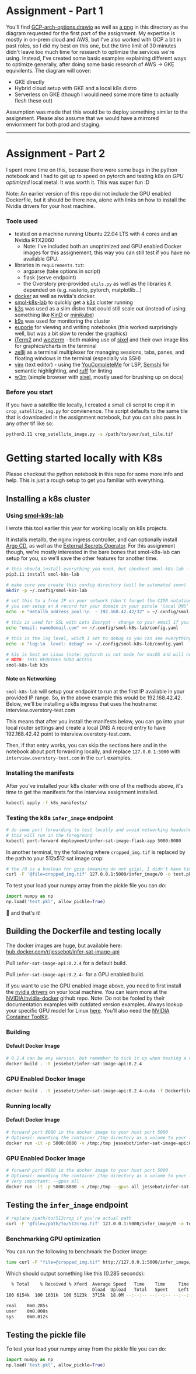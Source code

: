 # Assignment - Part 1
You'll find [GCP-arch-options.drawio](./GCP-arch-options.drawio) as well as [a png](./GCP-arch-options.png) in this directory as the diagram requested for the first part of the assignment. My expertise is mostly in on-prem cloud and AWS, but I've also worked with GCP a bit in past roles, so I did my best on this one, but the time limit of 30 minutes didn't leave too much time for research to optimize the services we're using. Instead, I've created some basic examples explaining different ways to optimize generally, after doing some basic research of AWS -> GKE equivilents. The diagram will cover:

- GKE directly
- Hybrid cloud setup with GKE and a local k8s distro
- Serverless on GKE (though I would need some more time to actually flesh these out)

Assumption was made that this would be to deploy something similar to the assignment. Please also assume that we would have a mirrored enviornment for both prod and staging.

<hr>

# Assignment - Part 2

I spent more time on this, because there were some bugs in the python notebook and I had to get up to speed on pytorch and testing k8s on *GPU optimized* local metal. It was worth it. This was super fun :D

Note: An earlier version of this repo did not include the GPU enabled Dockerfile, but it should be there now, alone with links on how to install the Nvidia drivers for your host  machine.

### Tools used

- tested on a machine running Ubuntu 22.04 LTS with 4 cores and an Nvidia RTX2060
  - Note: I've included both an unoptimized and GPU enabled Docker images for this assignement, this way you can still test if you have no available GPU.
- libraries in `requirements.txt`:
  - argparse (take options in script)
  - flask (serve endpoint)
  - the Overstory pre-provided `utils.py` as well as the libraries it depended on (e.g. rasterio, pytorch, matplotlib...)
- [docker] as well as nvidia's docker.
- [smol-k8s-lab] to quickly get a [k3s] cluster running
- [k3s] was used as a slim distro that could still scale out (instead of using something like [KinD] or [minikube])
- [k9s] was used for monitoring the cluster
- [euporie] for viewing and writing notebooks (this worked surprisingly well, but was a bit slow to render the graphics)
- [iTerm2] and [wezterm] - both making use of [sixel] and their own image libs for graphics/charts in the terminal
- [zellij] as a terminal multiplexer for managing sessions, tabs, panes, and floating windows in the terminal (especially via SSH)
- [vim] (text editor) - using the [YouCompleteMe] for LSP, [Semshi] for semantic highlighting, and [ruff] for linting
- [w3m] (simple browser with [sixel], mostly used for brushing up on docs)

### Before you start

If you have a satellite tile locally, I created a small cli script to crop it in `crop_satellite_img.py` for convienence. The script defaults to the same tile that is downloaded in the assignment notebook, but you can also pass in any other tif like so:

```bash
python3.11 crop_setellite_image.py -s /path/to/your/sat_tile.tif
```

# Getting started locally with K8s

Please checkout the python notebook in this repo for some more info and help. This is just a rough setup to get you familiar with everything.

## Installing a k8s cluster

### Using [smol-k8s-lab]
I wrote this tool earlier this year for working locally on k8s projects.

It installs metallb, the nginx ingress controller, and can optionally install [Argo CD],
as well as the [External Secrets Operator]. For this assignment though,
we're mostly interested in the bare bones that smol-k8s-lab can setup for you,
so we'll save the other features for another time.

```bash
# this should install everything you need, but checkout smol-k8s-lab --help for extra tooling
pip3.11 install smol-k8s-lab

# make sure you create this config directory (will be automated soon)
mkdir -p ~/.config/smol-k8s-lab

# set this to a free IP on your network (don't forget the CIDR notation!) and then you can use it in your local DNS
# you can setup an A record for your domain in your pihole 'local DNS' if you're using that, or ping me, and I can help you with your local router!
echo -e "metallb_address_pool:\n  - 192.168.42.42/32" > ~/.config/smol-k8s-lab/config.yaml

# this is used for SSL with Lets Encrypt - change to your email if you'd like to play with SSL
echo "email: name@email.com" >> ~/.config/smol-k8s-lab/config.yaml

# this is the log level, which I set to debug so you can see everything going on
echo -e "log:\n  level: debug" >> ~/.config/smol-k8s-lab/config.yaml

# k3s is best on Linux (note: pytorch is not made for macOS and will not run on a mac with no GPU)
# NOTE: THIS REQUIRES SUDO ACCESS
smol-k8s-lab k3s
```

#### Note on Networking
`smol-k8s-lab` will setup your endpoint to run at the first IP available in your
provided IP range. So, in the above example this would be 192.168.42.42.
Below, we'll be installing a k8s ingress that uses the hostname: interview.overstory-test.com

This means that after you install the manifests below, you can go into your local router settings and create a local DNS A record entry to have 192.168.42.42 point to interview.overstory-test.com.

Then, if that entry works, you can skip the sections here and in the notebook about port forwarding locally, and replace `127.0.0.1:5000` with `interview.overstory-test.com` in the `curl` examples.

### Installing the manifests

After you've installed your k8s cluster with one of the methods above,
it's time to get the manifests for the interview assignment installed.

```bash
kubectl apply -f k8s_manifests/
```

### Testing the k8s `infer_image` endpoint

```bash
# do some port forwarding to test locally and avoid networking headaches
# this will run in the foreground
kubectl port-forward deployment/infer-sat-image-flask-app 5000:8080
```

In another terminal, try the following where `cropped_img.tif` is replaced by the path to your 512x512 sat image crop:
```bash
# the /0 is a boolean for gzip (meaning do not gzip), I didn't have time to implement the gzip enabled
curl -F '@file=cropped_img.tif' 127.0.0.1:5000/infer_image/0 -o test.pkl
```

To test your load your numpy array from the pickle file you can do:
```python
import numpy as np
np.load('test.pkl', allow_pickle=True)
```
:tada: and that's it!

## Building the Dockerfile and testing locally

The docker images are huge, but available here:
[hub.docker.com/r/jessebot/infer-sat-image-api](https://hub.docker.com/r/jessebot/infer-sat-image-api)

Pull `infer-sat-image-api:0.2.4` for a default build.

Pull `infer-sat-image-api:0.2.4-` for a GPU enabled build.

If you want to use the GPU enabled image above, you need to first install the [nvidia drivers] on your local machine. You can learn more at the [NVIDIA/nvidia-docker](https://github.com/NVIDIA/nvidia-docker) github repo. Note: Do not be fooled by their documentation examples with outdated version examples. Always lookup your specific GPU model for Linux [here](https://www.nvidia.com/download/index.aspx?lang=en-us). You'll also need the [NVIDIA Container ToolKit].

### Building

#### Default Docker Image

```bash
# 0.2.4 can be any version, but remember to tick it up when testing a new build
docker build . -t jessebot/infer-sat-image-api:0.2.4
```

### GPU Enabled Docker Image

```bash
docker build . -t jessebot/infer-sat-image-api:0.2.4-cuda -f Dockerfile.nvidia
```

### Running locally

#### Default Docker Image

```bash
# forward port 8080 in the docker image to your host port 5000
# Optional: mounting the container /tmp directory as a volume to your local /tmp
docker run -it -p 5000:8080 -v /tmp:/tmp jessebot/infer-sat-image-api:0.2.4
```

### GPU Enabled Docker Image

```bash
# forward port 8080 in the docker image to your host port 5000
# Optional: mounting the container /tmp directory as a volume to your local /tmp
# Very important: --gpus all
docker run -it -p 5000:8080 -v /tmp:/tmp --gpus all jessebot/infer-sat-image-api:0.2.4-cuda
```

## Testing the `infer_image` endpoint

```bash
# replace /path/to/512crop if you're actual path
curl -F '@file=/path/to/512crop.tif' 127.0.0.1:5000/infer_image/0 -o test.pkl
```

### Benchmarking GPU optimization

You can run the following to benchmark the Docker image:

```bash
time curl -F "file=@cropped_img.tif" http://127.0.0.1:5000/infer_image/0 --output test_response.pkl
```

Which should output something like this (0.285 seconds):
```bash
  % Total    % Received % Xferd  Average Speed   Time    Time     Time  Current
                                 Dload  Upload   Total   Spent    Left  Speed
100 6154k  100 1031k  100 5123k  3715k  18.0M --:--:-- --:--:-- --:--:-- 21.6M

real    0m0.285s
user    0m0.000s
sys     0m0.012s
```

## Testing the pickle file
To test your load your numpy array from the pickle file you can do:
```python
import numpy as np
np.load('test.pkl', allow_pickle=True)
```

<!-- references -->
[Argo CD]: https://argoproj.github.io/
[docker]: https://www.docker.com/
[euporie]: https://github.com/joouha/euporie
[External Secrets Operator]: https://external-secrets.io/
[iTerm2]: https://iterm2.com/
[k3s]: https://k3s.io/
[KinD]: https://kind.sigs.k8s.io/
[k9s]: https://k9scli.io/
[minikube]: https://minikube.sigs.k8s.io/docs/
[nvidia drivers]: https://docs.nvidia.com/datacenter/tesla/tesla-installation-notes/index.html
[NVIDIA Container ToolKit]: https://docs.nvidia.com/datacenter/cloud-native/container-toolkit/install-guide.html
[ruff]: https://pypi.org/project/ruff/
[Semshi]: https://github.com/numirias/semshi
[sixel]: https://wikiless.org/wiki/Sixel?lang=en
[smol-k8s-lab]: https://github.com/small-hack/smol-k8s-lab
[w3m]: https://wikiless.org/wiki/W3m?lang=en
[vim]: https://www.vim.org/
[wezterm]: https://wezfurlong.org/wezterm/
[YouCompleteMe]: https://github.com/ycm-core/YouCompleteMe
[zellij]: https://zellij.dev/
